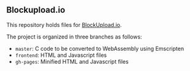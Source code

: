 ## Blockupload.io

This repository holds files for [BlockUpload.io](https://blockupload.io).

The project is organized in three branches as follows:

- `master`: C code to be converted to WebAssembly using Emscripten
- `frontend`: HTML and Javascript files
- `gh-pages`: Minified HTML and Javascript files
